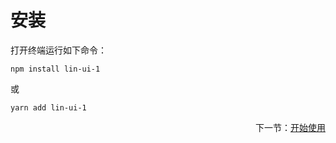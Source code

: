 # 安装

打开终端运行如下命令：

```
npm install lin-ui-1
```

或

```
yarn add lin-ui-1
```


<p style="text-align: right;">下一节：<a href="#/doc/get-started">开始使用</a></p>